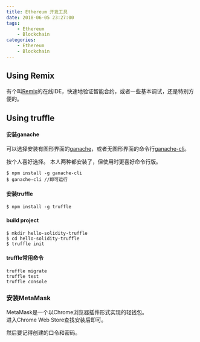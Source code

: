 ```yaml
---
title: Ethereum 开发工具
date: 2018-06-05 23:27:00  
tags: 
    - Ethereum
    - Blockchain
categories: 
    - Ethereum
    - Blockchain
---
```


## Using Remix
有个叫[Remix](http://remix.ethereum.org/)的在线IDE，快速地验证智能合约，或者一些基本调试，还是特别方便的。

## Using truffle
#### 安装ganache
可以选择安装有图形界面的[ganache](https://github.com/trufflesuite/ganache)，或者无图形界面的命令行[ganache-cli](https://github.com/trufflesuite/ganache-cli)。

按个人喜好选择。
本人两种都安装了，但使用时更喜好命令行版。  
```
$ npm install -g ganache-cli
$ ganache-cli //即可运行
```

#### 安装truffle
```
$ npm install -g truffle
```

#### build project
```
$ mkdir hello-solidity-truffle
$ cd hello-solidity-truffle
$ truffle init
```

#### truffle常用命令
```
truffle migrate
truffle test
truffle console
```

### 安装MetaMask
MetaMask是一个以Chrome浏览器插件形式实现的轻钱包。  
进入Chrome Web Store查找安装后即可。

然后要记得创建的口令和密码。
